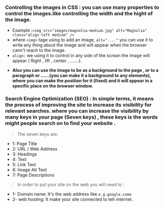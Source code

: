 ### Controlling the images in CSS : you can use many properties to control the images.like controlling the width and the hight of the image.
* Example :`<img src="images/magnolia-medium.jpg" alt="Magnolia" class="align-left medium" />`
* where `<img>` tage using to add an image, `alt="...."` you can use it to write any thing about the image and will appear when the browser  cann't reach to the image. 
* ` align: ` we using it to control in any side of the screan the image will appear ( Right , lift , center , .......).

- **Also you can use the image to be as a background to the page , or to a paragraph or ......(you can make it a background to any elements), where you can make the position for it (fixed) and it will appear in a specific place on the browser window.**


### Search Engine Optimization (SEO) : In simple terms, it means the process of improving the site to increase its visibility for relevant searches. where you can increase the visibility by many keys in your page (Seven keys) , these keys is the words might people search on to find your website .

> The seven keys are: 
- 1: Page Title
- 2: URL / Web Address
- 3: Headings
- 4: Text
- 5: Link Text
- 6: Image Alt Text
- 7: Page Descriptions


> In order to put your site on the web you will need to :
* 1-  Domain name: It's the web address like ` e.g.google.come `
* 2- web hosting: It make your site connected to teh internet.
